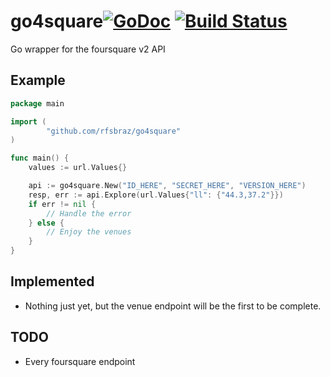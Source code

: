 go4square[![GoDoc](https://godoc.org/github.com/rfsbraz/go4square?status.png)](https://godoc.org/github.com/rfsbraz/go4square) [![Build Status](https://travis-ci.org/rfsbraz/go4square.svg)](https://travis-ci.org/rfsbraz/go4square)
=========

Go wrapper for the foursquare v2 API

Example
-------

```go
package main

import (
        "github.com/rfsbraz/go4square"
)

func main() {
	values := url.Values{}

	api := go4square.New("ID_HERE", "SECRET_HERE", "VERSION_HERE")
	resp, err := api.Explore(url.Values{"ll": {"44.3,37.2"}})
	if err != nil {
		// Handle the error
	} else {
		// Enjoy the venues
	}
}
```

Implemented
--------

* Nothing just yet, but the venue endpoint will be the first to be complete.

TODO
-----------

* Every foursquare endpoint

